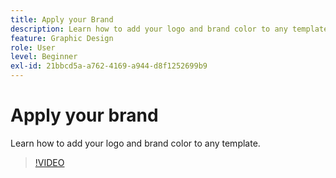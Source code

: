 ```yaml
---
title: Apply your Brand
description: Learn how to add your logo and brand color to any template
feature: Graphic Design
role: User
level: Beginner
exl-id: 21bbcd5a-a762-4169-a944-d8f1252699b9
---
```

# Apply your brand

Learn how to add your logo and brand color to any template.

>[!VIDEO](https://video.tv.adobe.com/v/3420218?quality=12&learn=on&hidetitle=true)
